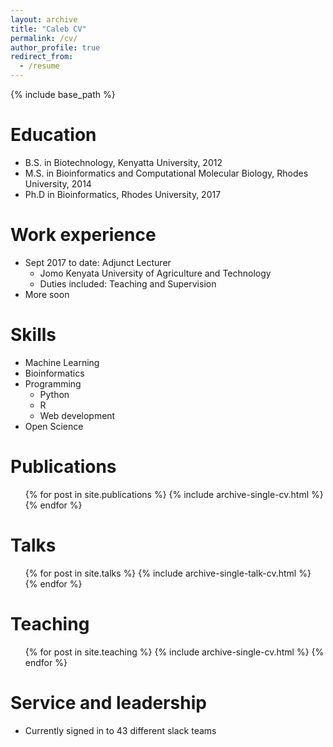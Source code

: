 ```yaml
---
layout: archive
title: "Caleb CV"
permalink: /cv/
author_profile: true
redirect_from:
  - /resume
---
```


{% include base_path %}

Education
======
* B.S. in Biotechnology, Kenyatta University, 2012
* M.S. in Bioinformatics and Computational Molecular Biology, Rhodes University, 2014
* Ph.D in Bioinformatics, Rhodes University, 2017

Work experience
======
* Sept 2017 to date: Adjunct Lecturer
  * Jomo Kenyata University of Agriculture and Technology
  * Duties included: Teaching and Supervision
* More soon
  
Skills
======
* Machine Learning
* Bioinformatics
* Programming
  * Python
  * R
  * Web development
* Open Science

Publications
======
  <ul>{% for post in site.publications %}
    {% include archive-single-cv.html %}
  {% endfor %}</ul>
  
Talks
======
  <ul>{% for post in site.talks %}
    {% include archive-single-talk-cv.html %}
  {% endfor %}</ul>
  
Teaching
======
  <ul>{% for post in site.teaching %}
    {% include archive-single-cv.html %}
  {% endfor %}</ul>
  
Service and leadership
======
* Currently signed in to 43 different slack teams
